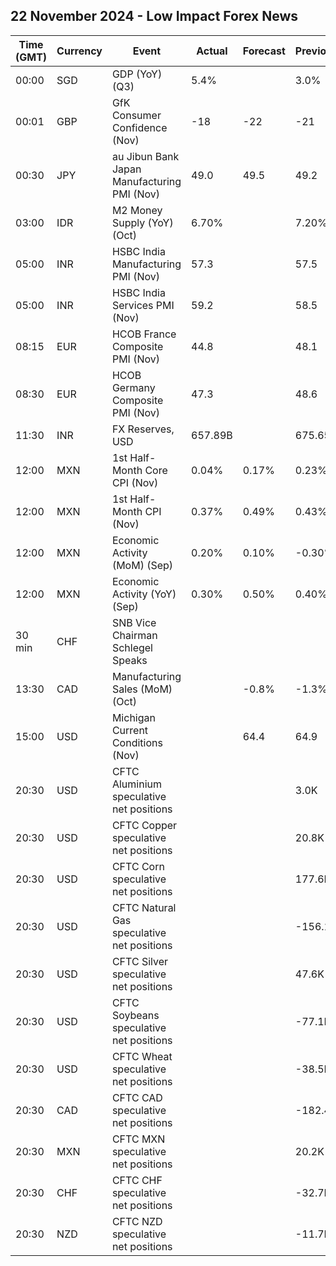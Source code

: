## 22 November 2024 - Low Impact Forex News

| Time (GMT) | Currency | Event | Actual | Forecast | Previous |
|------|----------|-------|--------|----------|----------|
| 00:00 | SGD | GDP (YoY) (Q3) | 5.4% |  | 3.0% |
| 00:01 | GBP | GfK Consumer Confidence (Nov) | -18 | -22 | -21 |
| 00:30 | JPY | au Jibun Bank Japan Manufacturing PMI (Nov) | 49.0 | 49.5 | 49.2 |
| 03:00 | IDR | M2 Money Supply (YoY) (Oct) | 6.70% |  | 7.20% |
| 05:00 | INR | HSBC India Manufacturing PMI (Nov) | 57.3 |  | 57.5 |
| 05:00 | INR | HSBC India Services PMI (Nov) | 59.2 |  | 58.5 |
| 08:15 | EUR | HCOB France Composite PMI (Nov) | 44.8 |  | 48.1 |
| 08:30 | EUR | HCOB Germany Composite PMI (Nov) | 47.3 |  | 48.6 |
| 11:30 | INR | FX Reserves, USD | 657.89B |  | 675.65B |
| 12:00 | MXN | 1st Half-Month Core CPI (Nov) | 0.04% | 0.17% | 0.23% |
| 12:00 | MXN | 1st Half-Month CPI (Nov) | 0.37% | 0.49% | 0.43% |
| 12:00 | MXN | Economic Activity (MoM) (Sep) | 0.20% | 0.10% | -0.30% |
| 12:00 | MXN | Economic Activity (YoY) (Sep) | 0.30% | 0.50% | 0.40% |
| 30 min | CHF | SNB Vice Chairman Schlegel Speaks |  |  |  |
| 13:30 | CAD | Manufacturing Sales (MoM) (Oct) |  | -0.8% | -1.3% |
| 15:00 | USD | Michigan Current Conditions (Nov) |  | 64.4 | 64.9 |
| 20:30 | USD | CFTC Aluminium speculative net positions |  |  | 3.0K |
| 20:30 | USD | CFTC Copper speculative net positions |  |  | 20.8K |
| 20:30 | USD | CFTC Corn speculative net positions |  |  | 177.6K |
| 20:30 | USD | CFTC Natural Gas speculative net positions |  |  | -156.1K |
| 20:30 | USD | CFTC Silver speculative net positions |  |  | 47.6K |
| 20:30 | USD | CFTC Soybeans speculative net positions |  |  | -77.1K |
| 20:30 | USD | CFTC Wheat speculative net positions |  |  | -38.5K |
| 20:30 | CAD | CFTC CAD speculative net positions |  |  | -182.4K |
| 20:30 | MXN | CFTC MXN speculative net positions |  |  | 20.2K |
| 20:30 | CHF | CFTC CHF speculative net positions |  |  | -32.7K |
| 20:30 | NZD | CFTC NZD speculative net positions |  |  | -11.7K |
